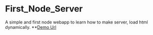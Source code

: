 # First_Node_Server
A simple and first node webapp to learn how to make server, load html dynamically.
**[Demo Url](https://damp-tundra-27080.herokuapp.com/)
